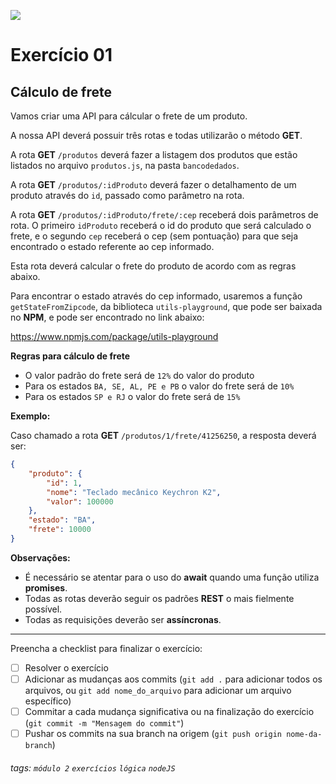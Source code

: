 ![](https://i.imgur.com/xG74tOh.png)

# Exercício 01

## Cálculo de frete

Vamos criar uma API para cálcular o frete de um produto.

A nossa API deverá possuir três rotas e todas utilizarão o método **GET**.

A rota **GET** `/produtos` deverá fazer a listagem dos produtos que estão listados no arquivo `produtos.js`, na pasta `bancodedados`.

A rota **GET** `/produtos/:idProduto` deverá fazer o detalhamento de um produto através do `id`, passado como parâmetro na rota.

A rota **GET** `/produtos/:idProduto/frete/:cep` receberá dois parâmetros de rota. O primeiro `idProduto` receberá o id do produto que será calculado o frete, e o segundo `cep` receberá o cep (sem pontuação) para que seja encontrado o estado referente ao cep informado.

Esta rota deverá calcular o frete do produto de acordo com as regras abaixo.

Para encontrar o estado através do cep informado, usaremos a função `getStateFromZipcode`, da biblioteca `utils-playground`, que pode ser baixada no **NPM**, e pode ser encontrado no link abaixo:

https://www.npmjs.com/package/utils-playground


**Regras para cálculo de frete**

-   O valor padrão do frete será de `12%` do valor do produto
-   Para os estados `BA, SE, AL, PE e PB` o valor do frete será de `10%`
-   Para os estados `SP e RJ` o valor do frete será de `15%`

**Exemplo:**

Caso chamado a rota **GET** `/produtos/1/frete/41256250`, a resposta deverá ser:

```json
{
    "produto": {
        "id": 1,
        "nome": "Teclado mecânico Keychron K2",
        "valor": 100000
    },
    "estado": "BA",
    "frete": 10000
}
```

**Observações:**

-   É necessário se atentar para o uso do **await** quando uma função utiliza **promises**.
-   Todas as rotas deverão seguir os padrões **REST** o mais fielmente possível.
-   Todas as requisições deverão ser **assíncronas**.

---

Preencha a checklist para finalizar o exercício:

-   [ ] Resolver o exercício
-   [ ] Adicionar as mudanças aos commits (`git add .` para adicionar todos os arquivos, ou `git add nome_do_arquivo` para adicionar um arquivo específico)
-   [ ] Commitar a cada mudança significativa ou na finalização do exercício (`git commit -m "Mensagem do commit"`)
-   [ ] Pushar os commits na sua branch na origem (`git push origin nome-da-branch`)

###### tags: `módulo 2` `exercícios` `lógica` `nodeJS`

